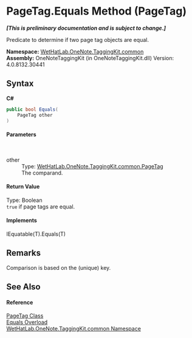 # PageTag.Equals Method (PageTag)
 _**\[This is preliminary documentation and is subject to change.\]**_

Predicate to determine if two page tag objects are equal.

**Namespace:**&nbsp;<a href="bcdbab9c-63d1-48a4-6937-af53fb8d9a55">WetHatLab.OneNote.TaggingKit.common</a><br />**Assembly:**&nbsp;OneNoteTaggingKit (in OneNoteTaggingKit.dll) Version: 4.0.8132.30441

## Syntax

**C#**<br />
``` C#
public bool Equals(
	PageTag other
)
```


#### Parameters
&nbsp;<dl><dt>other</dt><dd>Type: <a href="81c6e496-d51e-9c76-3ed6-ab5e11c9381c">WetHatLab.OneNote.TaggingKit.common.PageTag</a><br />The comparand.</dd></dl>

#### Return Value
Type: Boolean<br />`true` if page tags are equal.

#### Implements
IEquatable(T).Equals(T)<br />

## Remarks
Comparison is based on the (unique) key.

## See Also


#### Reference
<a href="81c6e496-d51e-9c76-3ed6-ab5e11c9381c">PageTag Class</a><br /><a href="f8418e47-27e1-099d-1989-cab32171cf88">Equals Overload</a><br /><a href="bcdbab9c-63d1-48a4-6937-af53fb8d9a55">WetHatLab.OneNote.TaggingKit.common Namespace</a><br />